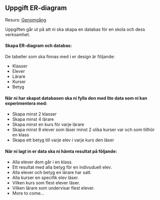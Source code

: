 ## Uppgift ER-diagram

Resurs: [Genomgång](https://github.com/NTIGBG/TE17P-WESWEB01/blob/master/w04/ER-diagram.pdf)

Uppgiften går ut på att ni ska skapa en databas för en skola och dess verksamhet.

#### Skapa ER-diagram och databas:

De tabeller som ska finnas med i er design är följande:
* Klasser
* Elever
* Lärare
* Kurser
* Betyg

#### När ni har skapat databasen ska ni fylla den med lite data som ni kan experimentera med:

* Skapa minst 2 klasser
* Skapa minst 4 lärare
* Skapa minst en kurs för varje lärare
* Skapa minst 8 elever som läser minst 2 olika kurser var och som tillhör en klass
* Skapa ett betyg till varje elev i varje kurs den läser

#### När ni lagt in er data ska ni hämta resultat på följande:
* Alla elever dom går i en klass.
* Ett resultat med alla betyg för en indivuduell elev.
* Alla elever och betyg en lärare har satt.
* Alla kurser en specifik elev läser.
* Vilken kurs som flest elever läser.
* Vilken lärare som undervisar flest elever.
* More to come...
